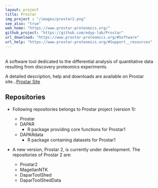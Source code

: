 ```yaml
---
layout: project
title: Prostar
img_project : "/images/prostar2.png"
see_also: "true"
web_home: "https://www.prostar-proteomics.org/"
github_project: "https://github.com/edyp-lab/Prostar"
url_download: "https://www.prostar-proteomics.org/#Software"
url_help: "https://www.prostar-proteomics.org/#Support__resources"
---
```

<br>
A software tool dedicated to the differential analysis of quantitative data resulting from discovery proteomics experiments.
<br>


A detailed description, help and downloads are available on Prostar site...[Prostar Site](https://www.prostar-proteomics.org)

## Repositories

* Following repositories belongs to Prostar project (version 1):
  * Prostar&nbsp;&nbsp;&nbsp;<i class="fa fa-grayicon fa-unlock"  title="Public"></i>&nbsp;<a href="https://github.com/edyp-lab/Prostar" target="_blank"><i class="fa fa-github"></i></a>
  * DAPAR&nbsp;&nbsp;&nbsp;<i class="fa fa-grayicon fa-unlock"  title="Public"></i>&nbsp;<a href="https://github.com/edyp-lab/DAPAR" target="_blank"><i class="fa fa-github"></i></a>
    * R package providing core functions for Prostar1
  * DAPARdata&nbsp;&nbsp;<i class="fa fa-grayicon fa-unlock"  title="Public"></i>&nbsp;<a href="https://github.com/edyp-lab/DAPARdata" target="_blank"><i class="fa fa-github"></i></a>
    * R package containing datasets for Prostar1

* A new version, Prostar 2, is currently under development. The repositories of Prostar 2 are:
  * Prostar2&nbsp;&nbsp;&nbsp;<i class="fa fa-grayicon fa-unlock"  title="Public"></i>&nbsp;<a href="https://github.com/edyp-lab/Prostar2" target="_blank"><i class="fa fa-github"></i></a>
  * MagellanNTK&nbsp;&nbsp;&nbsp;<i class="fa fa-grayicon fa-unlock"  title="Public"></i>&nbsp;<a href="https://github.com/edyp-lab/MagellanNTK" target="_blank"><i class="fa fa-github"></i></a>
  * DaparToolShed&nbsp;&nbsp;<i class="fa fa-grayicon fa-unlock"  title="Public"></i>&nbsp;<a href="https://github.com/edyp-lab/DaparToolshed" target="_blank"><i class="fa fa-github"></i></a>
  * DaparToolShedData&nbsp;&nbsp;<i class="fa fa-grayicon fa-unlock"  title="Public"></i>&nbsp;<a href="https://github.com/edyp-lab/DaparToolshedData" target="_blank"><i class="fa fa-github"></i></a>

